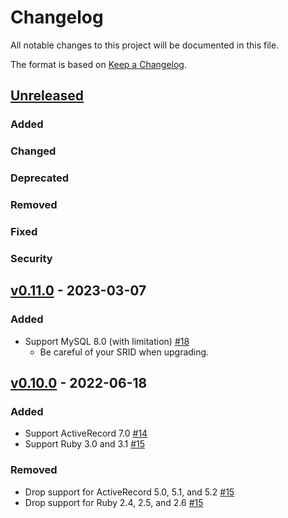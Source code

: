 # Changelog

All notable changes to this project will be documented in this file.

The format is based on [Keep a Changelog](https://keepachangelog.com/en/1.0.0/).

## [Unreleased]

### Added

### Changed

### Deprecated

### Removed

### Fixed

### Security

## [v0.11.0] - 2023-03-07

### Added

- Support MySQL 8.0 (with limitation) [#18](https://github.com/cookpad/armg/pull/18)
    - Be careful of your SRID when upgrading.

## [v0.10.0] - 2022-06-18

### Added

- Support ActiveRecord 7.0 [#14](https://github.com/cookpad/armg/pull/14)
- Support Ruby 3.0 and 3.1 [#15](https://github.com/cookpad/armg/pull/15)

### Removed

- Drop support for ActiveRecord 5.0, 5.1, and 5.2 [#15](https://github.com/cookpad/armg/pull/15)
- Drop support for Ruby 2.4, 2.5, and 2.6 [#15](https://github.com/cookpad/armg/pull/15)

[Unreleased]: https://github.com/cookpad/armg/compare/v0.10.0...HEAD
[v0.10.0]: https://github.com/cookpad/armg/compare/v0.9.0...v0.10.0
[v0.11.0]: https://github.com/cookpad/armg/compare/v0.10.0...v0.11.0
